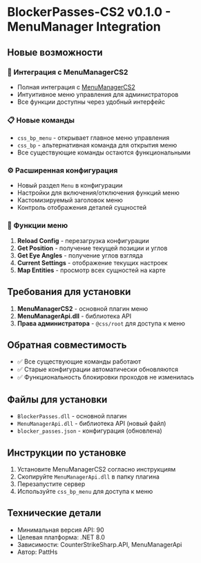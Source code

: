 # BlockerPasses-CS2 v0.1.0 - MenuManager Integration

## Новые возможности

### 🎯 Интеграция с MenuManagerCS2
- Полная интеграция с [MenuManagerCS2](https://github.com/NickFox007/MenuManagerCS2)
- Интуитивное меню управления для администраторов
- Все функции доступны через удобный интерфейс

### 📋 Новые команды
- `css_bp_menu` - открывает главное меню управления
- `css_bp` - альтернативная команда для открытия меню
- Все существующие команды остаются функциональными

### ⚙️ Расширенная конфигурация
- Новый раздел `Menu` в конфигурации
- Настройки для включения/отключения функций меню
- Кастомизируемый заголовок меню
- Контроль отображения деталей сущностей

### 🔧 Функции меню
1. **Reload Config** - перезагрузка конфигурации
2. **Get Position** - получение текущей позиции и углов
3. **Get Eye Angles** - получение углов взгляда
4. **Current Settings** - отображение текущих настроек
5. **Map Entities** - просмотр всех сущностей на карте

## Требования для установки

1. **MenuManagerCS2** - основной плагин меню
2. **MenuManagerApi.dll** - библиотека API
3. **Права администратора** - `@css/root` для доступа к меню

## Обратная совместимость

- ✅ Все существующие команды работают
- ✅ Старые конфигурации автоматически обновляются
- ✅ Функциональность блокировки проходов не изменилась

## Файлы для установки

- `BlockerPasses.dll` - основной плагин
- `MenuManagerApi.dll` - библиотека API (новый файл)
- `blocker_passes.json` - конфигурация (обновлена)

## Инструкции по установке

1. Установите MenuManagerCS2 согласно инструкциям
2. Скопируйте `MenuManagerApi.dll` в папку плагина
3. Перезапустите сервер
4. Используйте `css_bp_menu` для доступа к меню

## Технические детали

- Минимальная версия API: 90
- Целевая платформа: .NET 8.0
- Зависимости: CounterStrikeSharp.API, MenuManagerApi
- Автор: PattHs
